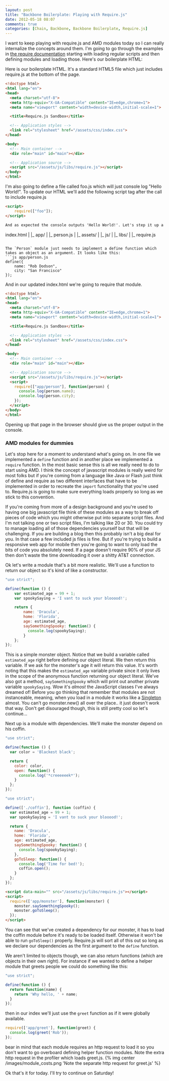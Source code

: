 ```yaml
---
layout: post
title: "Backbone Boilerplate: Playing with Require.js"
date: 2012-05-18 08:07
comments: true
categories: [Chain, Backbone, Backbone Boilerplate, Require.js]
---
```


I want to keep playing with require.js and AMD modules today so I can really internalize the concepts around them. I'm going to go through the examples in [the require documentation](http://requirejs.org/docs/api.html#jsfiles) starting with loading regular scripts and then defining modules and loading those. Here's our boilerplate HTML:

Here is our boilerplate HTML. It's a standard HTML5 file which just includes require.js at the bottom of the page.
```html
<!doctype html>
<html lang="en">
<head>
  <meta charset="utf-8">
  <meta http-equiv="X-UA-Compatible" content="IE=edge,chrome=1">
  <meta name="viewport" content="width=device-width,initial-scale=1">

  <title>Require.js Sandbox</title>

  <!-- Application styles -->
  <link rel="stylesheet" href="/assets/css/index.css">
</head>

<body>
  <!-- Main container -->
  <div role="main" id="main"></div>

  <!-- Application source -->
  <script src="/assets/js/libs/require.js"></script>
</body>
</html>
```
I'm also going to define a file called foo.js which will just console log "Hello World!". To update our HTML we'll add the following script tag after the call to include require.js

```html
<script>
    require(["foo"]);
</script>

And as expected the console outputs 'Hello World!'. Let's step it up a notch and define a module. Our first module will just return an object literal [like in this example.](http://requirejs.org/docs/api.html#defsimple) It will be a `Person` module with our name and city. We'll place it in an `app` folder in the root of our project. So our stucture looks like this:

```
index.html
|
|_ app/
  |
  |_ person.js
|
|_ assets/
  |
  |_ js/
    |
    |_ libs/
      |
      |_ require.js
```

The `Person` module just needs to implement a define function which takes an object as an argument. It looks like this:
```js app/person.js
define({
    name: "Rob Dodson",
    city: "San Francisco"
});
```
And in our updated index.html we're going to require that module.

```html
<!doctype html>
<html lang="en">
<head>
  <meta charset="utf-8">
  <meta http-equiv="X-UA-Compatible" content="IE=edge,chrome=1">
  <meta name="viewport" content="width=device-width,initial-scale=1">

  <title>Require.js Sandbox</title>

  <!-- Application styles -->
  <link rel="stylesheet" href="/assets/css/index.css">
</head>

<body>
  <!-- Main container -->
  <div role="main" id="main"></div>

  <!-- Application source -->
  <script src="/assets/js/libs/require.js"></script>
  <script>
    require(["app/person"], function(person) {
      console.log(person.name);
      console.log(person.city);
    });
  </script>
</body>
</html>
```

Opening up that page in the browser should give us the proper output in the console.

### AMD modules for dummies

Let's stop here for a moment to understand what's going on. In one file we implemented a `define` function and in another place we implemented a `require` function. In the most basic sense this is all we really need to do to start using AMD. I think the concept of javascript modules is really weird for most folks but if you're coming from a language like Java or Flash just think of define and require as two different interfaces that have to be implemented in order to recreate the `import` functionality that you're used to. Require.js is going to make sure everything loads properly so long as we stick to this convention.

If you're coming from more of a design background and you're used to having one big javascript file think of these modules as a way to break off pieces of code which you might otherwise put into separate script files. And I'm not talking one or two script files, I'm talking like 20 or 30. You could try to manage loading all of those dependencies yourself but that will be challenging. If you are building a blog then this probably isn't a big deal for you. In that case a few included js files is fine. But if you're trying to build a responsive web app for mobile then you're going to want to only load the bits of code you absolutely need. If a page doesn't require 90% of your JS then don't waste the time downloading it over a shitty AT&T connection.

Ok let's write a module that's a bit more realistic. We'll use a function to return our object so it's kind of like a constructor.

```js app/monster.js
"use strict";

define(function () {
    var estimated_age = 99 + 1;
    var spookySaying = 'I vant to suck your blooood!';

    return {
        name: 'Dracula',
        home: 'Florida',
        age: estimated_age,
        saySomethingSpooky: function() {
          console.log(spookySaying);
        }
    };
});
``` 
This is a simple monster object. Notice that we build a variable called `estimated_age` right before defining our object literal. We then return this variable. If we ask for the monster's age it will return this value. It's worth noting that this makes the `estimated_age` variable private since it only lives in the scope of the anonymous function returning our object literal. We've also got a method, `saySomethingSpooky` which will print out another private variable `spookySaying`. Wow it's *almost* the JavaScript classes I've always dreamed of! Before you go thinking that remember that modules are not instanceable, meaning, when you load in a module it works like a [Singleton](http://en.wikipedia.org/wiki/Singleton_pattern) almost. You can't go monster.new() all over the place.. it just doesn't work that way. Don't get disouraged though, this is still pretty cool so let's continue...

Next up is a module with dependencies. We'll make the monster depend on his coffin.

```js app/coffin.js
"use strict";

define(function () {
  var color = 'Blackest black';

  return {
    color: color,
    open: function() {
      console.log('*creeeeeek*');
    }
  };
});
```

```js app/monster.js
"use strict";

define(['./coffin'], function (coffin) {
  var estimated_age = 99 + 1;
  var spookySaying = 'I vant to suck your blooood!';

  return {
    name: 'Dracula',
    home: 'Florida',
    age: estimated_age,
    saySomethingSpooky: function() {
      console.log(spookySaying);
    },
    goToSleep: function() {
      console.log('Time for bed!');
      coffin.open();
    }
  };
});
```

```html index.html
<script data-main="" src="/assets/js/libs/require.js"></script>
<script>
  require(['app/monster'], function(monster) {
    monster.saySomethingSpooky();
    monster.goToSleep();
  });
</script>
```
You can see that we've created a dependency for our monster, it has to load the coffin module before it's ready to be loaded itself. Otherwise it won't be able to run `goToSleep()` properly. Require.js will sort all of this out so long as we declare our dependencies as the first argument to the `define` function.

We aren't limited to objects though, we can also return functions (which are objects in their own right). For instance if we wanted to define a helper module that greets people we could do something like this:
```js app/greet.js
"use strict";

define(function () {
  return function(name) {
    return 'Why hello, ' + name;
  }
});
```
then in our index we'll just use the `greet` function as if it were globally available.

```js index.html
require(['app/greet'], function(greet) {
  console.log(greet('Rob'));
});
```    
bear in mind that each module requires an http request to load it so you don't want to go overboard defining helper function modules. Note the extra http request in the profiler which loads greet.js.
{% img center /images/module_costs.png 'Note the separate http request for greet.js' %}

Ok that's it for today. I'll try to continue on Saturday!





